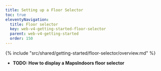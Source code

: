 ```yaml
---
title: Setting up a Floor Selector
toc: true
eleventyNavigation:
  title: Floor selector
  key: web-v4-getting-started-floor-selector
  parent: web-v4-getting-started
  order: 150
---
```


<!-- Overview -->
{% include "src/shared/getting-started/floor-selector/overview.md" %}

* **TODO: How to display a MapsIndoors floor selector**
